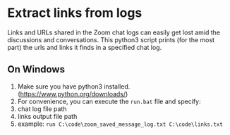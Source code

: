 # Extract links from logs
Links and URLs shared in the Zoom chat logs can easily get lost amid the discussions and conversations.
This python3 script prints (for the most part) the urls and links it finds in a specified chat log.

## On Windows
1. Make sure you have python3 installed. (https://www.python.org/downloads/)
1. For convenience, you can execute the `run.bat` file and specify:
  1. chat log file path
  1. links output file path
  1. example: `run C:\code\zoom_saved_message_log.txt C:\code\links.txt`
